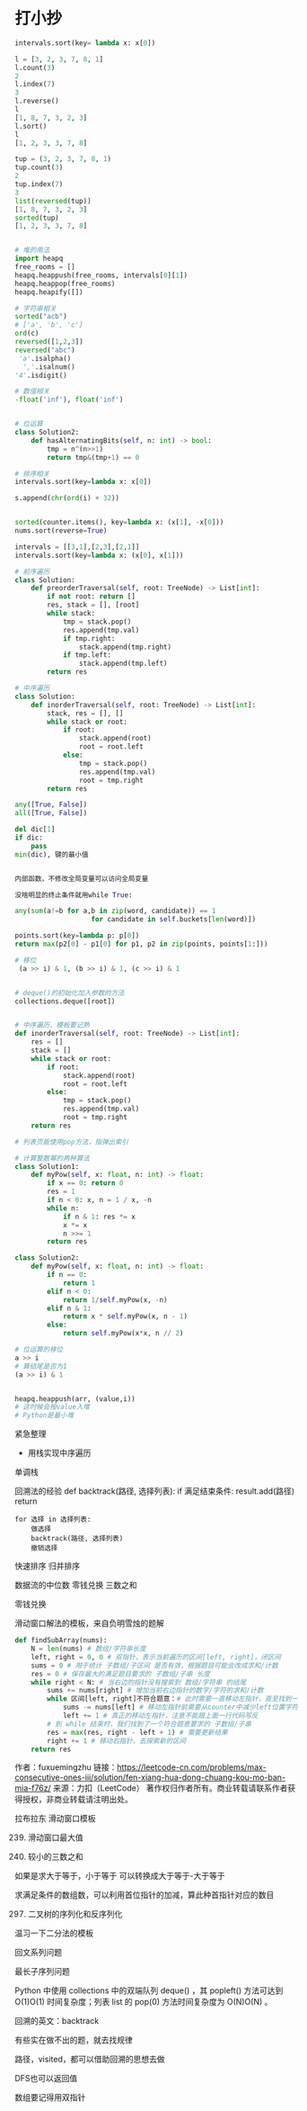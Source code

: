 # 打小抄

``` python
intervals.sort(key= lambda x: x[0])

l = [3, 2, 3, 7, 8, 1]
l.count(3) 
2
l.index(7)
3
l.reverse()
l
[1, 8, 7, 3, 2, 3]
l.sort()
l
[1, 2, 3, 3, 7, 8]

tup = (3, 2, 3, 7, 8, 1)
tup.count(3)
2
tup.index(7)
3
list(reversed(tup))
[1, 8, 7, 3, 2, 3]
sorted(tup)
[1, 2, 3, 3, 7, 8]


# 堆的用法
import heapq
free_rooms = []
heapq.heappush(free_rooms, intervals[0][1])
heapq.heappop(free_rooms)
heapq.heapify([])

# 字符串相关
sorted("acb")
# ['a', 'b', 'c']
ord(c)
reversed([1,2,3])
reversed("abc")
 'a'.isalpha()
  ','.isalnum()
'4'.isdigit()

# 数值相关
-float('inf'), float('inf')


# 位运算
class Solution2:
    def hasAlternatingBits(self, n: int) -> bool:
        tmp = n^(n>>1)
        return tmp&(tmp+1) == 0

# 排序相关
intervals.sort(key=lambda x: x[0])

s.append(chr(ord(i) + 32))


sorted(counter.items(), key=lambda x: (x[1], -x[0]))
nums.sort(reverse=True)

intervals = [[3,1],[2,3],[2,1]]
intervals.sort(key=lambda x: (x[0], x[1]))

# 前序遍历
class Solution:
    def preorderTraversal(self, root: TreeNode) -> List[int]:
        if not root: return []
        res, stack = [], [root]
        while stack:
            tmp = stack.pop()
            res.append(tmp.val)
            if tmp.right:
                stack.append(tmp.right)
            if tmp.left:
                stack.append(tmp.left)
        return res

# 中序遍历
class Solution:
    def inorderTraversal(self, root: TreeNode) -> List[int]:
        stack, res = [], []
        while stack or root:
            if root:
                stack.append(root)
                root = root.left
            else:
                tmp = stack.pop()
                res.append(tmp.val)
                root = tmp.right
        return res

any([True, False])
all([True, False])

del dic[1]
if dic:
    pass
min(dic), 键的最小值


内部函数，不修改全局变量可以访问全局变量

没啥明显的终止条件就用while True:

any(sum(a!=b for a,b in zip(word, candidate)) == 1
                   for candidate in self.buckets[len(word)])

points.sort(key=lambda p: p[0])
return max(p2[0] - p1[0] for p1, p2 in zip(points, points[1:]))

# 移位
 (a >> i) & 1, (b >> i) & 1, (c >> i) & 1


# deque()的初始化加入参数的方法
collections.deque([root])


# 中序遍历，模板要记熟
def inorderTraversal(self, root: TreeNode) -> List[int]:
    res = []
    stack = []
    while stack or root:
        if root:
            stack.append(root)
            root = root.left
        else:
            tmp = stack.pop()
            res.append(tmp.val)
            root = tmp.right
    return res

# 列表页能使用pop方法，指弹出索引

# 计算整数幂的两种算法
class Solution1:
    def myPow(self, x: float, n: int) -> float:
        if x == 0: return 0
        res = 1
        if n < 0: x, n = 1 / x, -n
        while n:
            if n & 1: res *= x
            x *= x
            n >>= 1
        return res

class Solution2:
    def myPow(self, x: float, n: int) -> float:
        if n == 0:
            return 1
        elif n < 0:
            return 1/self.myPow(x, -n)
        elif n & 1:
            return x * self.myPow(x, n - 1)
        else:
            return self.myPow(x*x, n // 2)

# 位运算的移位
a >> i
# 算结尾是否为1
(a >> i) & 1


heapq.heappush(arr, (value,i))
# 这时候会按value入堆
# Python是最小堆
```


紧急整理
- 用栈实现中序遍历

单调栈


回溯法的经验
def backtrack(路径, 选择列表):
    if 满足结束条件:
        result.add(路径)
        return
    
    for 选择 in 选择列表:
        做选择
        backtrack(路径, 选择列表)
        撤销选择


快速排序
归并排序

数据流的中位数
零钱兑换
三数之和

零钱兑换

滑动窗口解法的模板，来自负明雪烛的题解
``` python
def findSubArray(nums):
    N = len(nums) # 数组/字符串长度
    left, right = 0, 0 # 双指针，表示当前遍历的区间[left, right]，闭区间
    sums = 0 # 用于统计 子数组/子区间 是否有效，根据题目可能会改成求和/计数
    res = 0 # 保存最大的满足题目要求的 子数组/子串 长度
    while right < N: # 当右边的指针没有搜索到 数组/字符串 的结尾
        sums += nums[right] # 增加当前右边指针的数字/字符的求和/计数
        while 区间[left, right]不符合题意：# 此时需要一直移动左指针，直至找到一个符合题意的区间
            sums -= nums[left] # 移动左指针前需要从counter中减少left位置字符的求和/计数
            left += 1 # 真正的移动左指针，注意不能跟上面一行代码写反
        # 到 while 结束时，我们找到了一个符合题意要求的 子数组/子串
        res = max(res, right - left + 1) # 需要更新结果
        right += 1 # 移动右指针，去探索新的区间
    return res


```
作者：fuxuemingzhu
链接：https://leetcode-cn.com/problems/max-consecutive-ones-iii/solution/fen-xiang-hua-dong-chuang-kou-mo-ban-mia-f76z/
来源：力扣（LeetCode）
著作权归作者所有。商业转载请联系作者获得授权，非商业转载请注明出处。


拉布拉东 滑动窗口模板

239. 滑动窗口最大值

259. 较小的三数之和


如果是求大于等于，小于等于
可以转换成大于等于-大于等于

求满足条件的数组数，可以利用首位指针的加减，算此种首指针对应的数目

297. 二叉树的序列化和反序列化


温习一下二分法的模板

回文系列问题

最长子序列问题

Python 中使用 collections 中的双端队列 deque() ，其 popleft() 方法可达到 O(1)O(1) 时间复杂度；列表 list 的 pop(0) 方法时间复杂度为 O(N)O(N) 。

回溯的英文：backtrack


有些实在做不出的题，就去找规律

路径，visited，都可以借助回溯的思想去做

DFS也可以返回值

 数组要记得用双指针